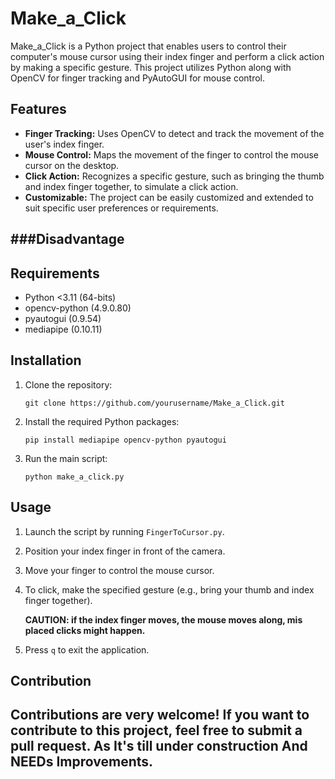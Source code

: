 # Make_a_Click

Make_a_Click is a Python project that enables users to control their computer's mouse cursor using their index finger and perform a click action by making a specific gesture. This project utilizes Python along with OpenCV for finger tracking and PyAutoGUI for mouse control.

## Features

- **Finger Tracking:** Uses OpenCV to detect and track the movement of the user's index finger.
- **Mouse Control:** Maps the movement of the finger to control the mouse cursor on the desktop.
- **Click Action:** Recognizes a specific gesture, such as bringing the thumb and index finger together, to simulate a click action.
- **Customizable:** The project can be easily customized and extended to suit specific user preferences or requirements.

###Disadvantage
- 
## Requirements

- Python <3.11 (64-bits)
- opencv-python (4.9.0.80)
- pyautogui (0.9.54) 
- mediapipe (0.10.11)

## Installation

1. Clone the repository:

    ```
    git clone https://github.com/yourusername/Make_a_Click.git
    ```

2. Install the required Python packages:

    ```
    pip install mediapipe opencv-python pyautogui
    ```

3. Run the main script:

    ```
    python make_a_click.py
    ```

## Usage

1. Launch the script by running `FingerToCursor.py`.
2. Position your index finger in front of the camera.
3. Move your finger to control the mouse cursor.
4. To click, make the specified gesture (e.g., bring your thumb and index finger together).

   **CAUTION: if the index finger moves, the mouse moves along, mis placed clicks might happen.**
6. Press `q` to exit the application.

## Contribution

Contributions are very welcome! If you want to contribute to this project, feel free to submit a pull request.
As It's till under construction And NEEDs Improvements.
---
